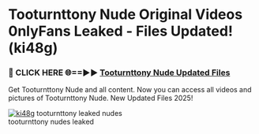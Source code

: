# Tooturnttony Nude Original Videos 0nlyFans Leaked - Files Updated! (ki48g)

<h3>🔴 CLICK HERE 🌐==►► <a href="https://tinyurl.com/4mcuefdz" rel="nofollow">Tooturnttony Nude Updated Files</a></h3>

Get Tooturnttony Nude and all content. Now you can access all videos and pictures of Tooturnttony Nude. New Updated Files 2025!

[![ki48g](https://i.imgur.com/StAQSOY.gif)](https://tinyurl.com/4mcuefdz)
tooturnttony leaked nudes<br>
tooturnttony nudes leaked